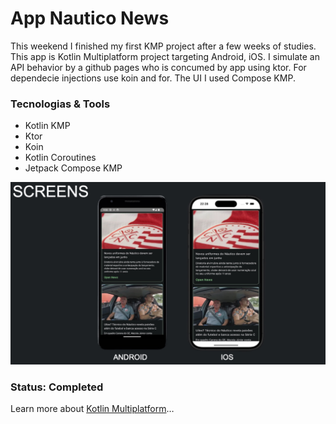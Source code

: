 # App  Nautico News

This weekend I finished my first KMP project after a few weeks of studies. This app is Kotlin Multiplatform project targeting Android, iOS. 
I simulate an API behavior by a github pages who is concumed by app using ktor. For dependecie injections use koin and for. The UI I used Compose KMP.  

### Tecnologias & Tools

* Kotlin KMP
* Ktor
* Koin
* Kotlin Coroutines
* Jetpack Compose KMP

<img src="./image/telas.jpg">

### Status: Completed

Learn more about [Kotlin Multiplatform](https://www.jetbrains.com/help/kotlin-multiplatform-dev/get-started.html)…
